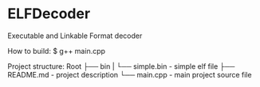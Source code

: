 # ELFDecoder
Executable and Linkable Format decoder

How to build:
$ g++ main.cpp

Project structure:
Root
├── bin
|   └── simple.bin - simple elf file
├── README.md      - project description
└── main.cpp       - main project source file
